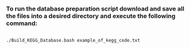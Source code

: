 ### To run the database preparation script download and save all the files into a desired directory and execute the following command:

```sh

./Build_KEGG_Database.bash example_of_kegg_code.txt

```
